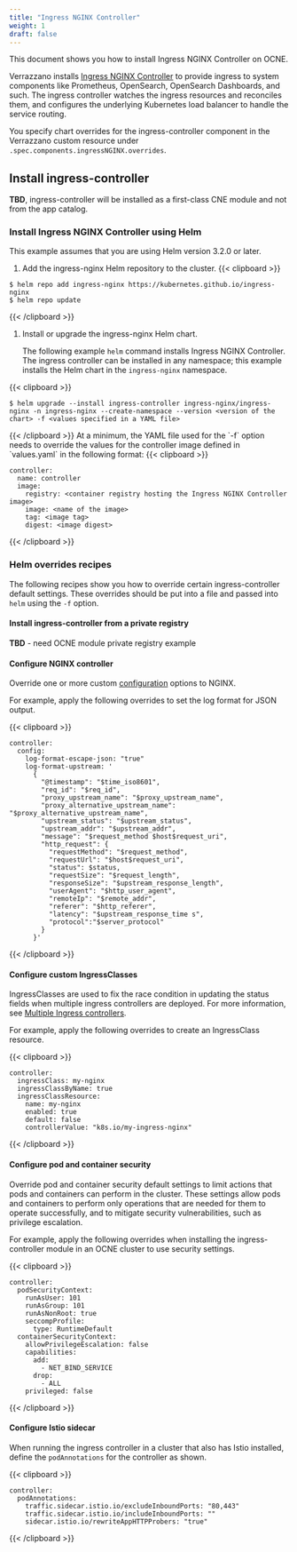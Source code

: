 ```yaml
---
title: "Ingress NGINX Controller"
weight: 1
draft: false
---
```

This document shows you how to install Ingress NGINX Controller on OCNE.

Verrazzano installs [Ingress NGINX Controller](https://www.nginx.com/resources/glossary/kubernetes-ingress-controller/) to provide ingress to system components like Prometheus, OpenSearch, OpenSearch Dashboards, and such. The ingress controller watches the ingress resources and reconciles them, and configures the underlying Kubernetes load balancer to handle the service routing.

You specify chart overrides for the ingress-controller component in the Verrazzano custom resource under `.spec.components.ingressNGINX.overrides`.

## Install ingress-controller
**TBD**, ingress-controller will be installed as a first-class CNE module and not from the app catalog.

### Install Ingress NGINX Controller using Helm

This example assumes that you are using Helm version 3.2.0 or later.

1. Add the ingress-nginx Helm repository to the cluster.
{{< clipboard >}}
<div class="highlight">

```
$ helm repo add ingress-nginx https://kubernetes.github.io/ingress-nginx
$ helm repo update
```
</div>
{{< /clipboard >}}

1. Install or upgrade the ingress-nginx Helm chart.

   The following example `helm` command installs Ingress NGINX Controller. The ingress controller can be installed in any namespace; this example installs the Helm chart in the `ingress-nginx` namespace.

{{< clipboard >}}
<div class="highlight">

```
$ helm upgrade --install ingress-controller ingress-nginx/ingress-nginx -n ingress-nginx --create-namespace --version <version of the chart> -f <values specified in a YAML file>
```
</div>
{{< /clipboard >}}
At a minimum, the YAML file used for the `-f` option needs to override the values for the controller image defined in `values.yaml` in the following format:
{{< clipboard >}}
<div class="highlight">

```
controller:
  name: controller
  image:
    registry: <container registry hosting the Ingress NGINX Controller image>
    image: <name of the image>
    tag: <image tag>
    digest: <image digest>
```
</div>
{{< /clipboard >}}


### Helm overrides recipes

The following recipes show you how to override certain ingress-controller default settings. These overrides should be put into a file and passed into `helm` using the `-f` option.

#### Install ingress-controller from a private registry
**TBD** - need OCNE module private registry example

#### Configure NGINX controller
Override one or more custom [configuration](https://kubernetes.github.io/ingress-nginx/user-guide/nginx-configuration/configmap/) options to NGINX.

For example, apply the following overrides to set the log format for JSON output.

{{< clipboard >}}
<div class="highlight">

```
controller:
  config:
    log-format-escape-json: "true"
    log-format-upstream: '
      {
        "@timestamp": "$time_iso8601",
        "req_id": "$req_id",
        "proxy_upstream_name": "$proxy_upstream_name",
        "proxy_alternative_upstream_name": "$proxy_alternative_upstream_name",
        "upstream_status": "$upstream_status",
        "upstream_addr": "$upstream_addr",
        "message": "$request_method $host$request_uri",
        "http_request": {
          "requestMethod": "$request_method",
          "requestUrl": "$host$request_uri",
          "status": $status,
          "requestSize": "$request_length",
          "responseSize": "$upstream_response_length",
          "userAgent": "$http_user_agent",
          "remoteIp": "$remote_addr",
          "referer": "$http_referer",
          "latency": "$upstream_response_time s",
          "protocol":"$server_protocol"
        }
      }'
  ```
  </div>
  {{< /clipboard >}}

#### Configure custom IngressClasses
IngressClasses are used to fix the race condition in updating the status fields when multiple ingress controllers are deployed. For more information, see [Multiple Ingress controllers](https://kubernetes.github.io/ingress-nginx/user-guide/multiple-ingress/).

For example, apply the following overrides to create an IngressClass resource.

{{< clipboard >}}
<div class="highlight">

```
controller:
  ingressClass: my-nginx
  ingressClassByName: true
  ingressClassResource:
    name: my-nginx
    enabled: true
    default: false
    controllerValue: "k8s.io/my-ingress-nginx"
  ```
  </div>
  {{< /clipboard >}}

#### Configure pod and container security
Override pod and container security default settings to limit actions that pods and containers can perform in the cluster. These settings allow pods and containers to perform only operations that are needed for them to operate successfully, and to mitigate security vulnerabilities, such as privilege escalation.

For example, apply the following overrides when installing the ingress-controller module in an OCNE cluster to use security settings.

{{< clipboard >}}
<div class="highlight">

```
controller:
  podSecurityContext:
    runAsUser: 101
    runAsGroup: 101
    runAsNonRoot: true
    seccompProfile:
      type: RuntimeDefault
  containerSecurityContext:
    allowPrivilegeEscalation: false
    capabilities:
      add:
        - NET_BIND_SERVICE
      drop:
        - ALL
    privileged: false
  ```
  </div>
  {{< /clipboard >}}

#### Configure Istio sidecar

When running the ingress controller in a cluster that also has Istio installed, define the `podAnnotations` for the controller as shown.

{{< clipboard >}}
<div class="highlight">

```
controller:
  podAnnotations:
    traffic.sidecar.istio.io/excludeInboundPorts: "80,443"
    traffic.sidecar.istio.io/includeInboundPorts: ""
    sidecar.istio.io/rewriteAppHTTPProbers: "true"
```
</div>
{{< /clipboard >}}
